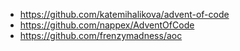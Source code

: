 - https://github.com/katemihalikova/advent-of-code
- https://github.com/nappex/AdventOfCode
- https://github.com/frenzymadness/aoc
